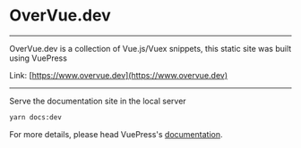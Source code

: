 # OverVue.dev

---

OverVue.dev is a collection of Vue.js/Vuex snippets, this static site was built using VuePress

Link:
[https://www.overvue.dev](https://www.overvue.dev)

---

Serve the documentation site in the local server

```bash
yarn docs:dev
```

For more details, please head VuePress's [documentation](https://v1.vuepress.vuejs.org/).
